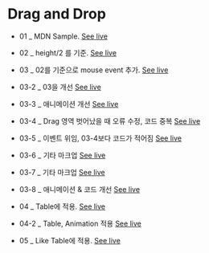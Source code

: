 
# Drag and Drop

- 01 _  MDN Sample.
[See live](https://thegicode.github.io/vanilaJS-lab/drag-drop/01.html)

- 02 _ height/2 를 기준.
[See live](https://thegicode.github.io/vanilaJS-lab/drag-drop/02.html)

- 03 _ 02를 기준으로 mouse event 추가.
[See live](https://thegicode.github.io/vanilaJS-lab/drag-drop/03.html)

- 03-2 _ 03을 개선
[See live](https://thegicode.github.io/vanilaJS-lab/drag-drop/03-2.html)

- 03-3 _ 애니메이션 개선
[See live](https://thegicode.github.io/vanilaJS-lab/drag-drop/03-3.html)

- 03-4 _ Drag 영역 벗어났을 때 오류 수정, 코드 중복
[See live](https://thegicode.github.io/vanilaJS-lab/drag-drop/03-4.html)

- 03-5 _ 이벤트 위임, 03-4보다 코드가 적어짐
[See live](https://thegicode.github.io/vanilaJS-lab/drag-drop/03-5.html)

- 03-6 _ 기타 마크업
[See live](https://thegicode.github.io/vanilaJS-lab/drag-drop/03-6.html)

- 03-7 _ 기타 마크업
[See live](https://thegicode.github.io/vanilaJS-lab/drag-drop/03-7.html)

- 03-8 _ 애니메이션 & 코드 개선
[See live](https://thegicode.github.io/vanilaJS-lab/drag-drop/03-8.html)

- 04 _ Table에 적용.
[See live](https://thegicode.github.io/vanilaJS-lab/drag-drop/04.html)

- 04-2 _ Table, Animation 적용
[See live](https://thegicode.github.io/vanilaJS-lab/drag-drop/04-2.html)

- 05 _ Like Table에 적용.
[See live](https://thegicode.github.io/vanilaJS-lab/drag-drop/05.html)

